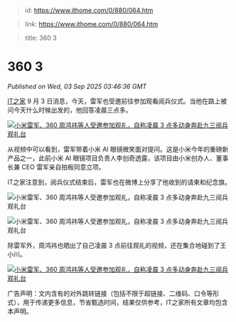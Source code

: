 > id: https://www.ithome.com/0/880/064.htm

> link: https://www.ithome.com/0/880/064.htm

> title: 360 3

# 360 3
_Published on Wed, 03 Sep 2025 03:46:36 GMT_

[IT之家](https://www.ithome.com/) 9 月 3 日消息，今天，雷军也受邀前往参加观看阅兵仪式。当他在路上被问今天什么时候出发的，他回答凌晨三点多。

[![](https://img.ithome.com/newsuploadfiles/2025/9/f218927c-b3ce-4698-af96-5c38dae18559.jpg?x-bce-process=image/format,f_auto "小米雷军、360 周鸿祎等人受邀参加观礼，自称凌晨 3 点多动身奔赴九三阅兵观礼台")](https://weibo.com/tv/show/1034:5206716372156560?mid=5206716725068504)

从视频中可以看到，雷军带着小米 AI 眼镜微笑面对提问。这是小米今年的重磅新产品之一，此前小米 AI 眼镜项目负责人李创奇透露，该项目由小米创办人、董事长兼 CEO 雷军亲自拍板同意立项。

IT之家注意到，阅兵仪式结束后，雷军也在微博上分享了他收到的请柬和纪念旗。

![](https://img.ithome.com/newsuploadfiles/2025/9/e3faa61a-169b-4d9e-95cc-7e1134d9dced.jpg?x-bce-process=image/format,f_auto "小米雷军、360 周鸿祎等人受邀参加观礼，自称凌晨 3 点多动身奔赴九三阅兵观礼台")

![](https://img.ithome.com/newsuploadfiles/2025/9/789cc25f-d672-4845-a14a-d451ab8e815c.jpg?x-bce-process=image/format,f_auto "小米雷军、360 周鸿祎等人受邀参加观礼，自称凌晨 3 点多动身奔赴九三阅兵观礼台")

除雷军外，周鸿祎也晒出了自己凌晨 3 点前往观礼的视频，还在集合地碰到了王小川。

[![](https://img.ithome.com/newsuploadfiles/2025/9/bab90d03-6aed-4c97-a7a6-ad9574164232.jpg?x-bce-process=image/format,f_auto "小米雷军、360 周鸿祎等人受邀参加观礼，自称凌晨 3 点多动身奔赴九三阅兵观礼台")](https://weibo.com/tv/show/1034:5206723879960658?mid=5206724046751494)

广告声明：文内含有的对外跳转链接（包括不限于超链接、二维码、口令等形式），用于传递更多信息，节省甄选时间，结果仅供参考，IT之家所有文章均包含本声明。
